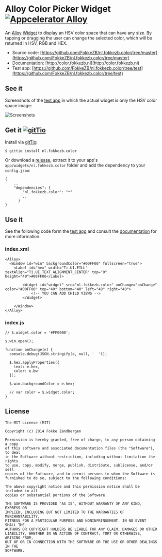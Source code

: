# Alloy Color Picker Widget [![Appcelerator Alloy](http://www-static.appcelerator.com/badges/alloy-git-badge-sq.png)](http://appcelerator.com/alloy/)

An [Alloy](http://appcelerator.com/alloy) [Widget](http://docs.appcelerator.com/titanium/latest/#!/guide/Alloy_Widgets) to display an HSV color space that can have any size. By tapping or dragging the user can change the selected color, which will be returned in HSV, RGB and HEX.

* Source code: [https://github.com/FokkeZB/nl.fokkezb.color/tree/master](https://github.com/FokkeZB/nl.fokkezb.color/tree/master)
* Documentation: [http://color.fokkezb.nl](http://color.fokkezb.nl)
* Test app: [https://github.com/FokkeZB/nl.fokkezb.color/tree/test](https://github.com/FokkeZB/nl.fokkezb.color/tree/test)

## See it
Screenshots of the [test app](https://github.com/FokkeZB/nl.fokkezb.color/tree/test) in which the actual widget is only the HSV color space image:

![Screenshots](http://color.fokkezb.nl/screenshots.png)

## Get it [![gitTio](http://gitt.io/badge.png)](http://gitt.io/component/nl.fokkezb.color)

Install via [gitTio](http://gitt.io/component/nl.fokkezb.color):

	$ gittio install nl.fokkezb.color

Or download a [release](https://github.com/FokkeZB/nl.fokkezb.color/releases), extract it to your app's `app/widgets/nl.fokkezb.color` folder and add the dependency to your `config.json`:

	{
		..
		"dependencies": {
		    "nl.fokkezb.color": "*"
		    ..
		  }
	}	

## Use it

See the following code form the [test app](https://github.com/FokkeZB/nl.fokkezb.color/tree/test) and consult the [documentation](http://color.fokkezb.nl) for more information.

### index.xml

	<Alloy>
	  <Window id="win" backgroundColor="#00FF00" fullscreen="true">
	    <Label id="hex" width="Ti.UI.FILL" textAlign="Ti.UI.TEXT_ALIGNMENT_CENTER" top="0" height="40">#00FF00</Label>
	    
			<Widget id="widget" src="nl.fokkezb.color" onChange="onChange" color="#00FF00" top="40" bottom="40" left="40" right="40">
				<!-- YOU CAN ADD CHILD VIEWS -->
			</Widget>
			
		</Window>
	</Alloy>
	
### index.js

	// $.widget.color = '#FF0000';

	$.win.open();
	
	function onChange(e) {
	  console.debug(JSON.stringify(e, null, '  '));
	
	  $.hex.applyProperties({
	    text: e.hex,
	    color: e.bw
	  });
	
	  $.win.backgroundColor = e.hex;
	  
	  // var color = $.widget.color;
	}
 
## License

	The MIT License (MIT)
	
	Copyright (c) 2014 Fokke Zandbergen
	
	Permission is hereby granted, free of charge, to any person obtaining a copy
	of this software and associated documentation files (the "Software"), to deal
	in the Software without restriction, including without limitation the rights
	to use, copy, modify, merge, publish, distribute, sublicense, and/or sell
	copies of the Software, and to permit persons to whom the Software is
	furnished to do so, subject to the following conditions:
	
	The above copyright notice and this permission notice shall be included in all
	copies or substantial portions of the Software.
	
	THE SOFTWARE IS PROVIDED "AS IS", WITHOUT WARRANTY OF ANY KIND, EXPRESS OR
	IMPLIED, INCLUDING BUT NOT LIMITED TO THE WARRANTIES OF MERCHANTABILITY,
	FITNESS FOR A PARTICULAR PURPOSE AND NONINFRINGEMENT. IN NO EVENT SHALL THE
	AUTHORS OR COPYRIGHT HOLDERS BE LIABLE FOR ANY CLAIM, DAMAGES OR OTHER
	LIABILITY, WHETHER IN AN ACTION OF CONTRACT, TORT OR OTHERWISE, ARISING FROM,
	OUT OF OR IN CONNECTION WITH THE SOFTWARE OR THE USE OR OTHER DEALINGS IN THE
	SOFTWARE.
